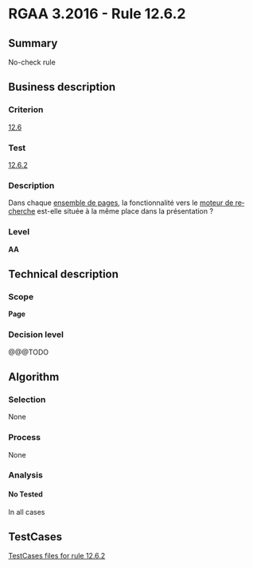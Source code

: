 # RGAA 3.2016 - Rule 12.6.2

## Summary
No-check rule


## Business description

### Criterion
[12.6](http://references.modernisation.gouv.fr/rgaa-accessibilite/criteres.html#crit-12-6)

### Test
[12.6.2](http://references.modernisation.gouv.fr/rgaa-accessibilite/criteres.html#test-12-6-2)

### Description
<div lang="fr">Dans chaque <a href="http://references.modernisation.gouv.fr/rgaa-accessibilite/glossaire.html#ensemble-de-pages">ensemble de pages</a>, la fonctionnalit&#xE9; vers le <a href="http://references.modernisation.gouv.fr/rgaa-accessibilite/glossaire.html#moteur-de-recherche-interne--un-site-web">moteur de recherche</a> est-elle situ&#xE9;e &#xE0; la m&#xEA;me place dans la pr&#xE9;sentation&nbsp;?</div>

### Level
**AA**


## Technical description

### Scope
**Page**

### Decision level
@@@TODO


## Algorithm

### Selection
None

### Process
None

### Analysis

#### No Tested
In all cases


##  TestCases

[TestCases files for rule 12.6.2](https://github.com/Asqatasun/Asqatasun/tree/RGAA_3.2016/rules/rules-rgaa3.2016/src/test/resources/testcases/rgaa32016/Rgaa32016Rule120602/)



